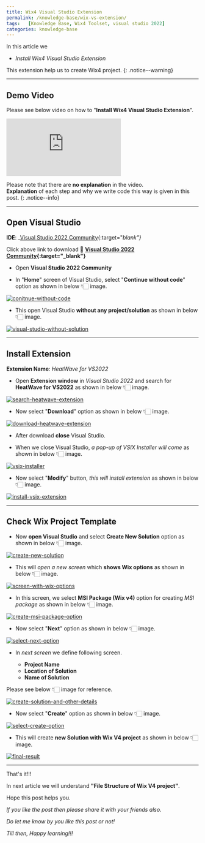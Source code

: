 ```yaml
---
title: Wix4 Visual Studio Extension
permalink: /knowledge-base/wix-vs-extension/
tags:   [Knowledge Base, Wix4 Toolset, visual studio 2022]
categories: knowledge-base
---
```


In this article we 

- _Install Wix4 Visual Studio Extension_

This extension help us to create Wix4 project.
{: .notice--warning}

---

## Demo Video

Please see below video on how to "**Install Wix4 Visual Studio Extension**".

<iframe src="https://www.youtube.com/embed/hMUPo5X67_k" frameborder="0" allowfullscreen></iframe>
<br>

Please note that there are **no explanation** in the video.<br/>
**Explanation** of each step and why we write code this way is given in this post.
{: .notice--info}

---

## Open Visual Studio

**IDE**: _[Visual Studio 2022 Community](https://visualstudio.microsoft.com/vs/community/){:target="_blank"}_

Click above link to download 🚀 **[Visual Studio 2022 Community](https://visualstudio.microsoft.com/vs/community/){:target="_blank"}**

- Open **Visual Studio 2022 Community**

- In "**Home**" screen of Visual Studio, select "**Continue without code**" option as shown in below 👇🏻 image.

[![conitnue-without-code](/assets/knowledge-base/wix4-introduction/conitnue-without-code.png)](/assets/knowledge-base/wix4-introduction/conitnue-without-code.png)

- This open Visual Studio **without any project/solution** as shown in below 👇🏻 image.

[![visual-studio-without-solution](/assets/knowledge-base/wix4-introduction/visual-studio-without-solution.png)](/assets/knowledge-base/wix4-introduction/visual-studio-without-solution.png)

---

## Install Extension

**Extension Name**: _HeatWave for VS2022_

- Open **Extension window** in _Visual Studio 2022_ and search for __HeatWave for VS2022__ as shown in below 👇🏻 image.

[![search-heatwave-extension](/assets/knowledge-base/wix-vs-extension/search-heatwave-extension.gif)](/assets/knowledge-base/wix-vs-extension/search-heatwave-extension.gif)

- Now select "**Download**" option as shown in below 👇🏻 image.

[![download-heatwave-extension](/assets/knowledge-base/wix-vs-extension/download-heatwave-extension.gif)](/assets/knowledge-base/wix-vs-extension/download-heatwave-extension.gif)

- After download **close** Visual Studio.

- When we close Visual Studio, _a pop-up of VSIX Installer will come_ as shown in below 👇🏻 image.

[![vsix-installer](/assets/knowledge-base/wix-vs-extension/vsix-installer.png)](/assets/knowledge-base/wix-vs-extension/vsix-installer.png)

- Now select "**Modify**" button, _this will install extension_ as shown in below 👇🏻 image.

[![install-vsix-extension](/assets/knowledge-base/wix-vs-extension/install-vsix-extension.gif)](/assets/knowledge-base/wix-vs-extension/install-vsix-extension.gif)

---

## Check Wix Project Template

- Now **open Visual Studio** and select **Create New Solution** option as shown in below 👇🏻 image.

[![create-new-solution](/assets/knowledge-base/wix-vs-extension/create-new-solution.png)](/assets/knowledge-base/wix-vs-extension/create-new-solution.png)

- This will _open a new screen_ which **shows Wix options** as shown in below 👇🏻 image.

[![screen-with-wix-options](/assets/knowledge-base/wix-vs-extension/screen-with-wix-options.png)](/assets/knowledge-base/wix-vs-extension/screen-with-wix-options.png)

- In this screen, we select **MSI Package (Wix v4)** option for creating _MSI package_ as shown in below 👇🏻 image.

[![create-msi-package-option](/assets/knowledge-base/wix-vs-extension/create-msi-package-option.png)](/assets/knowledge-base/wix-vs-extension/create-msi-package-option.png)

- Now select "**Next**" option as shown in below 👇🏻 image.

[![select-next-option](/assets/knowledge-base/wix-vs-extension/select-next-option.png)](/assets/knowledge-base/wix-vs-extension/select-next-option.png)

- In _next screen_ we define following screen.

  - **Project Name**
  - **Location of Solution**
  - **Name of Solution**

Please see below 👇🏻 image for reference.

[![create-solution-and-other-details](/assets/knowledge-base/wix-vs-extension/create-solution-and-other-details.png)](/assets/knowledge-base/wix-vs-extension/create-solution-and-other-details.png)

- Now select "**Create**" option as shown in below 👇🏻 image.

[![select-create-option](/assets/knowledge-base/wix-vs-extension/select-create-option.png)](/assets/knowledge-base/wix-vs-extension/select-create-option.png)

- This will create **new Solution with Wix V4 project** as shown in below 👇🏻 image.

[![final-result](/assets/knowledge-base/wix-vs-extension/final-result.gif)](/assets/knowledge-base/wix-vs-extension/final-result.gif)


---

That's it!!! 

In next article we will understand **"File Structure of Wix V4 project"**.

Hope this post helps you.

*If you like the post then please share it with your friends also.*

*Do let me know by you like this post or not!*

*Till then, Happy learning!!!*